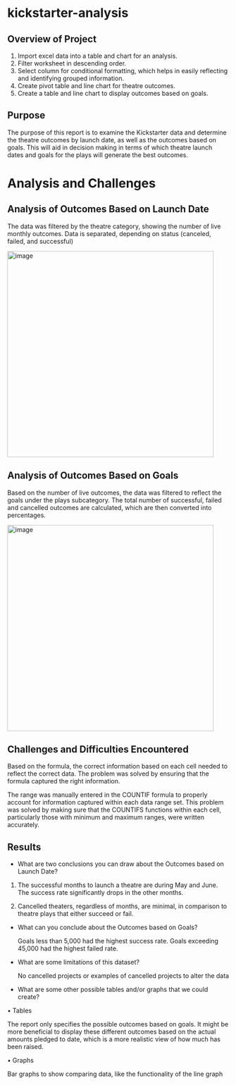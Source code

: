 # kickstarter-analysis

## Overview of Project

1. Import excel data into a table and chart for an analysis.
2. Filter worksheet in descending order.
3. Select column for conditional formatting, which helps in easily reflecting and identifying grouped information.
4. Create pivot table and line chart for theatre outcomes. 
5. Create a table and line chart to display outcomes based on goals. 

## Purpose

  The purpose of this report is to examine the Kickstarter data and determine the theatre outcomes by launch date, as well as the outcomes based on goals. This will aid in decision making in terms of which theatre launch dates and goals for the plays will generate the best outcomes.

# Analysis and Challenges

## Analysis of Outcomes Based on Launch Date

  The data was filtered by the theatre category, showing the number of live monthly outcomes. Data is separated, depending on status (canceled, failed, and successful)


<img width="468" alt="image" src="https://user-images.githubusercontent.com/104689119/168200462-07759457-d85f-4755-a4db-712e6a45a54c.png">

## Analysis of Outcomes Based on Goals

  Based on the number of live outcomes, the data was filtered to reflect the goals under the plays subcategory. The total number of successful, failed and cancelled outcomes are calculated, which are then converted into percentages. 
  
  <img width="468" alt="image" src="https://user-images.githubusercontent.com/104689119/168200502-6fba198f-485e-48e7-a7dd-2a2cda5f1e03.png">

## Challenges and Difficulties Encountered

  Based on the formula, the correct information based on each cell needed to reflect the correct data. The problem was solved by ensuring that the formula captured the right information.
  
  The range was manually entered in the COUNTIF formula to properly account for information captured within each data range set. This problem was solved by making sure that the COUNTIFS functions within each cell, particularly those with minimum and maximum ranges, were written accurately.
	
## Results

- What are two conclusions you can draw about the Outcomes based on Launch Date?

1. The successful months to launch a theatre are during May and June. The success rate significantly drops in the other months. 

2. Cancelled theaters, regardless of months, are minimal, in comparison to theatre plays that either succeed or fail.

- What can you conclude about the Outcomes based on Goals?

  Goals less than 5,000 had the highest success rate. Goals exceeding 45,000 had the highest failed rate. 

- What are some limitations of this dataset?

  No cancelled projects or examples of cancelled projects to alter the data 

- What are some other possible tables and/or graphs that we could create?

•	Tables 
 
 The report only specifies the possible outcomes based on goals. It might be more beneficial to display these different outcomes based on the actual amounts pledged to date, which is a more realistic view of how much has been raised. 
  
•	Graphs 

Bar graphs to show comparing data, like the functionality of the line graph


